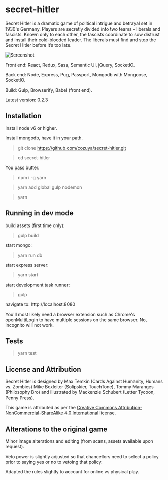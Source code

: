 secret-hitler
======================

Secret Hitler is a dramatic game of political intrigue and betrayal set in 1930's Germany. Players are secretly divided into two teams - liberals and fascists. Known only to each other, the fascists coordinate to sow distrust and install their cold-blooded leader. The liberals must find and stop the Secret Hitler before it’s too late.

![Screenshot](http://i.imgur.com/6M56f6I.jpg)

Front end: React, Redux, Sass, Semantic UI, jQuery, SocketIO.

Back end: Node, Express, Pug, Passport, Mongodb with Mongoose, SocketIO.

Build: Gulp, Browserify, Babel (front end).

Latest version: 0.2.3

## Installation ##

Install node v6 or higher.

Install mongodb, have it in your path.

> git clone https://github.com/cozuya/secret-hitler.git

> cd secret-hitler

You pass butter.

> npm i -g yarn

> yarn add global gulp nodemon

> yarn

## Running in dev mode ##

build assets (first time only):

> gulp build

start mongo:

> yarn run db

start express server:

> yarn start

start development task runner:

> gulp

navigate to: http://localhost:8080

You'll most likely need a browser extension such as Chrome's openMultiLogin to have multiple sessions on the same browser.  No, incognito will not work.

## Tests ##

> yarn test

## License and Attribution ##

Secret Hitler is designed by Max Temkin (Cards Against Humanity, Humans vs. Zombies) Mike Boxleiter (Solipskier, TouchTone), Tommy Maranges (Philosophy Bro) and illustrated by Mackenzie Schubert (Letter Tycoon, Penny Press).

This game is attributed as per the [Creative Commons Attribution-NonCommercial-ShareAlike 4.0 International](https://creativecommons.org/licenses/by-nc-sa/4.0/) license.

## Alterations to the original game ##

Minor image alterations and editing (from scans, assets available upon request).

Veto power is slightly adjusted so that chancellors need to select a policy prior to saying yes or no to vetoing that policy.

Adapted the rules slightly to account for online vs physical play.